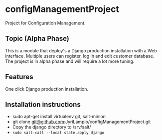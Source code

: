 # configManagementProject
Project for Configuration Management. 
## Topic (Alpha Phase)

This is a module that deploy's a Django production installation with a Web interface. Multiple users can register, log in and edit customer database. The project is in alpha phase and will require a lot more tuning. 

## Features

One click Django production installation.

## Installation instructions

- sudo apt-get install virtualenv git, salt-minion
- git clone git@github.com:JyriLampio/configManagementProject.git
- Copy the django directory to /srv/salt/
- `sudo salt-call --local state.apply django`
